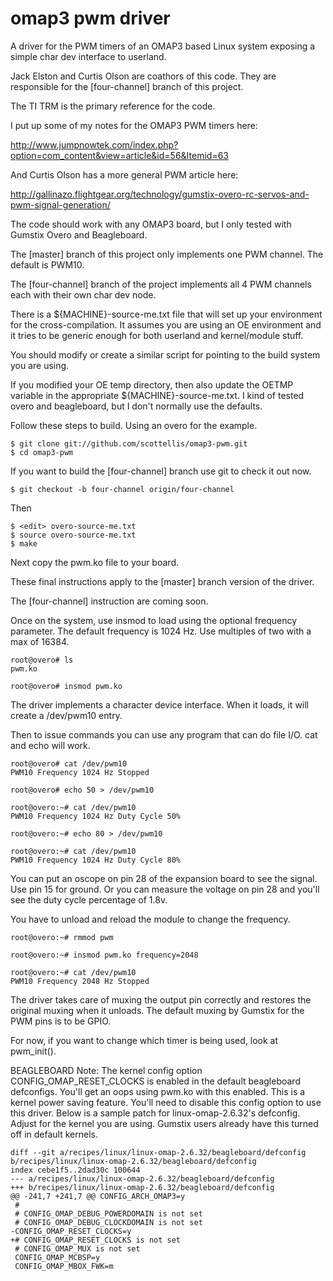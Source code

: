   omap3 pwm driver
=======

A driver for the PWM timers of an OMAP3 based Linux system exposing a simple
char dev interface to userland.

Jack Elston and Curtis Olson are coathors of this code. They are responsible for
the [four-channel] branch of this project.

The TI TRM is the primary reference for the code. 

I put up some of my notes for the OMAP3 PWM timers here:

http://www.jumpnowtek.com/index.php?option=com_content&view=article&id=56&Itemid=63

And Curtis Olson has a more general PWM article here:

http://gallinazo.flightgear.org/technology/gumstix-overo-rc-servos-and-pwm-signal-generation/


The code should work with any OMAP3 board, but I only tested with Gumstix Overo 
and Beagleboard.

The [master] branch of this project only implements one PWM channel. The default
is PWM10. 

The [four-channel] branch of the project implements all 4 PWM channels each with
their own char dev node. 

There is a ${MACHINE}-source-me.txt file that will set up your environment for
the cross-compilation. It assumes you are using an OE environment and it tries 
to be generic enough for both userland and kernel/module stuff. 

You should modify or create a similar script for pointing to the build system 
you are using.

If you modified your OE temp directory, then also update the OETMP variable in 
the appropriate ${MACHINE}-source-me.txt. I kind of tested overo and beagleboard, 
but I don't normally use the defaults.

Follow these steps to build. Using an overo for the example.

	$ git clone git://github.com/scottellis/omap3-pwm.git
	$ cd omap3-pwm

If you want to build the [four-channel] branch use git to check it out now.

	$ git checkout -b four-channel origin/four-channel

Then

	$ <edit> overo-source-me.txt
	$ source overo-source-me.txt
	$ make 

Next copy the pwm.ko file to your board.

These final instructions apply to the [master] branch version of the driver.

The [four-channel] instruction are coming soon.

Once on the system, use insmod to load using the optional frequency parameter.
The default frequency is 1024 Hz. Use multiples of two with a max of 16384.

	root@overo# ls
	pwm.ko

	root@overo# insmod pwm.ko

The driver implements a character device interface. When it loads, it will 
create a /dev/pwm10 entry.
 
Then to issue commands you can use any program that can do file I/O. 
cat and echo will work. 

	root@overo# cat /dev/pwm10
	PWM10 Frequency 1024 Hz Stopped

	root@overo# echo 50 > /dev/pwm10

	root@overo:~# cat /dev/pwm10
	PWM10 Frequency 1024 Hz Duty Cycle 50%

	root@overo:~# echo 80 > /dev/pwm10

	root@overo:~# cat /dev/pwm10
	PWM10 Frequency 1024 Hz Duty Cycle 80%

You can put an oscope on pin 28 of the expansion board to see the signal.
Use pin 15 for ground. Or you can measure the voltage on pin 28 and you'll
see the duty cycle percentage of 1.8v.

You have to unload and reload the module to change the frequency.

	root@overo:~# rmmod pwm  

	root@overo:~# insmod pwm.ko frequency=2048

	root@overo:~# cat /dev/pwm10
	PWM10 Frequency 2048 Hz Stopped

The driver takes care of muxing the output pin correctly and restores the original
muxing when it unloads. The default muxing by Gumstix for the PWM pins is to be
GPIO. 

For now, if you want to change which timer is being used, look at pwm_init().



BEAGLEBOARD Note: The kernel config option CONFIG_OMAP_RESET_CLOCKS is enabled
in the default beagleboard defconfigs. You'll get an oops using pwm.ko with
this enabled. This is a kernel power saving feature. You'll need to disable this 
config option to use this driver. Below is a sample patch for linux-omap-2.6.32's
defconfig. Adjust for the kernel you are using. Gumstix users already have this
turned off in default kernels.

	diff --git a/recipes/linux/linux-omap-2.6.32/beagleboard/defconfig b/recipes/linux/linux-omap-2.6.32/beagleboard/defconfig
	index cebe1f5..2dad30c 100644
	--- a/recipes/linux/linux-omap-2.6.32/beagleboard/defconfig
	+++ b/recipes/linux/linux-omap-2.6.32/beagleboard/defconfig
	@@ -241,7 +241,7 @@ CONFIG_ARCH_OMAP3=y
	 #
	 # CONFIG_OMAP_DEBUG_POWERDOMAIN is not set
	 # CONFIG_OMAP_DEBUG_CLOCKDOMAIN is not set
	-CONFIG_OMAP_RESET_CLOCKS=y
	+# CONFIG_OMAP_RESET_CLOCKS is not set
	 # CONFIG_OMAP_MUX is not set
	 CONFIG_OMAP_MCBSP=y
	 CONFIG_OMAP_MBOX_FWK=m


